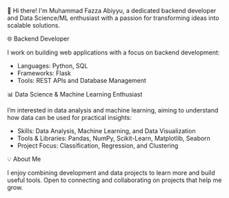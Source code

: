 👋 Hi there! I'm Muhammad Fazza Abiyyu, a dedicated backend developer and Data Science/ML enthusiast with a passion for transforming ideas into scalable solutions.

🌐 Backend Developer

I work on building web applications with a focus on backend development:

- Languages: Python, SQL
- Frameworks: Flask
- Tools: REST APIs and Database Management

📊 Data Science & Machine Learning Enthusiast

I’m interested in data analysis and machine learning, aiming to understand how data can be used for practical insights:

- Skills: Data Analysis, Machine Learning, and Data Visualization
- Tools & Libraries: Pandas, NumPy, Scikit-Learn, Matplotlib, Seaborn
- Project Focus: Classification, Regression, and Clustering

💡 About Me

I enjoy combining development and data projects to learn more and build useful tools. Open to connecting and collaborating on projects that help me grow.
